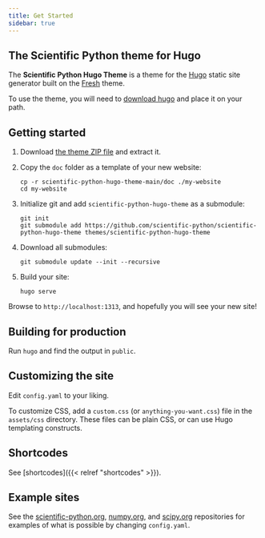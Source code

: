 ```yaml
---
title: Get Started
sidebar: true
---
```


## The Scientific Python theme for Hugo

The **Scientific Python Hugo Theme** is a theme for the
[Hugo](https://gohugo.io) static site generator built on the
[Fresh](https://github.com/StefMa/hugo-fresh) theme.

To use the theme, you will need to
[download hugo](https://github.com/gohugoio/hugo/releases)
and place it on your path.

## Getting started

1. Download [the theme ZIP file](https://github.com/scientific-python/scientific-python-hugo-theme/archive/refs/heads/main.zip) and extract it.
2. Copy the `doc` folder as a template of your new website:

   ```
   cp -r scientific-python-hugo-theme-main/doc ./my-website
   cd my-website
   ```

3. Initialize git and add `scientific-python-hugo-theme` as a submodule:

   ```
   git init
   git submodule add https://github.com/scientific-python/scientific-python-hugo-theme themes/scientific-python-hugo-theme
   ```

4. Download all submodules:

   ```
   git submodule update --init --recursive
   ```

5. Build your site:

   ```
   hugo serve
   ```

Browse to `http://localhost:1313`, and hopefully you will see your new site!

## Building for production

Run `hugo` and find the output in `public`.

## Customizing the site

Edit `config.yaml` to your liking.

To customize CSS, add a `custom.css` (or `anything-you-want.css`) file in the `assets/css` directory.
These files can be plain CSS, or can use Hugo templating constructs.

## Shortcodes

See [shortcodes]({{< relref "shortcodes" >}}).

## Example sites

See the
[scientific-python.org](https://github.com/scientific-python/scientific-python.org),
[numpy.org](https://github.com/numpy/numpy.org), and
[scipy.org](https://github.com/scipy/scipy.org) repositories for
examples of what is possible by changing `config.yaml`.
